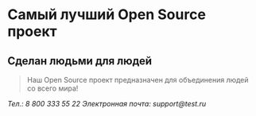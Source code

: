 # Самый лучший Open Source проект

## Сделан людьми для людей

> Наш Open Source проект предназначен для объединения людей со всего мира!

_Тел.: 8 800 333 55 22
Электронная почта: support@test.ru_
